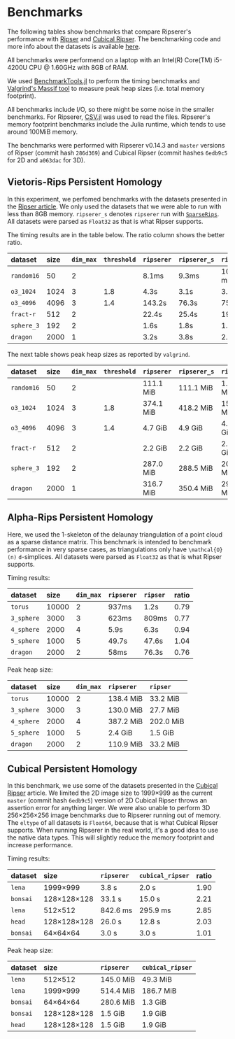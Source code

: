 # Benchmarks

The following tables show benchmarks that compare Ripserer's performance with
[Ripser](https://github.com/Ripser/ripser) and [Cubical
Ripser](https://github.com/CubicalRipser/). The benchmarking code and more info about the
datasets is available [here](https://github.com/mtsch/RipsererBenchmarks.jl).

All benchmarks were performend on a laptop with an Intel(R) Core(TM) i5-4200U CPU @ 1.60GHz
with 8GB of RAM.

We used [BenchmarkTools.jl](https://github.com/JuliaCI/BenchmarkTools.jl/) to perform the
timing benchmarks and [Valgrind's Massif
tool](https://www.valgrind.org/docs/manual/ms-manual.html) to measure peak heap sizes
(i.e. total memory footprint).

All benchmarks include I/O, so there might be some noise in the smaller benchmarks. For
Ripserer, [CSV.jl](https://github.com/JuliaData/CSV.jl) was used to read the
files. Ripserer's memory footprint benchmarks include the Julia runtime, which tends to use
around 100MiB memory.

The benchmarks were performed with Ripserer v0.14.3 and `master` versions of Ripser (commit
hash `286d369`) and Cubical Ripser (commit hashes `6edb9c5` for 2D and `a063dac` for 3D).

## Vietoris-Rips Persistent Homology

In this experiment, we perfomed benchmarks with the datasets presented in the [Ripser
article](https://arxiv.org/abs/1908.02518). We only used the datasets that we were able to
run with less than 8GB memory. `ripserer_s` denotes `ripserer` run with
[`SparseRips`](@ref). All datasets were parsed as `Float32` as that is what Ripser supports.

The timing results are in the table below. The ratio column shows the better ratio.

| dataset    | size  | `dim_max` | `threshold` | `ripserer` | `ripserer_s` | `ripser`  | ratio |
| :--------- | :---- | :-------- | :---------- | :--------- | :----------- | :-------- | :---- |
| `random16` | 50    | 2         |             | 8.1ms      | 9.3ms        | 10.2 ms   | 0.80  |
| `o3_1024`  | 1024  | 3         | 1.8         | 4.3s       | 3.1s         | 3.1 s     | 1.01  |
| `o3_4096`  | 4096  | 3         | 1.4         | 143.2s     | 76.3s        | 75.6 s    | 1.01  |
| `fract-r`  | 512   | 2         |             | 22.4s      | 25.4s        | 19.6 s    | 1.14  |
| `sphere_3` | 192   | 2         |             | 1.6s       | 1.8s         | 1.5 s     | 1.04  |
| `dragon`   | 2000  | 1         |             | 3.2s       | 3.8s         | 2.8 s     | 1.12  |

The next table shows peak heap sizes as reported by `valgrind`.

| dataset    | size | `dim_max` | `threshold` | `ripserer` | `ripserer_s` | `ripser`  |
| :--------- | :--- | :-------- | :---------- | :--------- | :----------- | :-------- |
| `random16` | 50   | 2         |             | 111.1 MiB  | 111.1 MiB    | 1.1 MiB   |
| `o3_1024`  | 1024 | 3         | 1.8         | 374.1 MiB  | 418.2 MiB    | 151.0 MiB |
| `o3_4096`  | 4096 | 3         | 1.4         | 4.7 GiB    | 4.9 GiB      | 4.1 GiB   |
| `fract-r`  | 512  | 2         |             | 2.2 GiB    | 2.2 GiB      | 2.0 GiB   |
| `sphere_3` | 192  | 2         |             | 287.0 MiB  | 288.5 MiB    | 209.5 MiB |
| `dragon`   | 2000 | 1         |             | 316.7 MiB  | 350.4 MiB    | 296.8 MiB |

## Alpha-Rips Persistent Homology

Here, we used the 1-skeleton of the delaunay triangulation of a point cloud as a sparse
distance matrix. This benchmark is intended to benchmark performance in very sparse cases,
as triangulations only have ``\mathcal{O}(n)`` ``d``-simplices. All datasets were parsed as
`Float32` as that is what Ripser supports.

Timing results:

| dataset    | size  | `dim_max` | `ripserer` | `ripser` | ratio |
| :--------- | :---- | :--------- | :-------- | :------- | :---- |
| `torus`    | 10000 | 2         | 937ms      | 1.2s     | 0.79  |
| `3_sphere` | 3000  | 3         | 623ms      | 809ms    | 0.77  |
| `4_sphere` | 2000  | 4         | 5.9s       | 6.3s     | 0.94  |
| `5_sphere` | 1000  | 5         | 49.7s      | 47.6s    | 1.04  |
| `dragon`   | 2000  | 2         | 58ms       | 76.3s    | 0.76  |

Peak heap size:

| dataset    | size  | `dim_max` | `ripserer` | `ripser`  |
| :--------- | :---- | :-------- | :--------- | :-------- |
| `torus`    | 10000 | 2         | 138.4 MiB  | 33.2 MiB  |
| `3_sphere` | 3000  | 3         | 130.0 MiB  | 27.7 MiB  |
| `4_sphere` | 2000  | 4         | 387.2 MiB  | 202.0 MiB |
| `5_sphere` | 1000  | 5         | 2.4 GiB    | 1.5 GiB   |
| `dragon`   | 2000  | 2         | 110.9 MiB  | 33.2 MiB  |

## Cubical Persistent Homology

In this benchmark, we use some of the datasets presented in the [Cubical
Ripser](https://arxiv.org/abs/2005.12692) article. We limited the 2D image size to 1999×999
as the current `master` (commit hash `6edb9c5`) version of 2D Cubical Ripser throws an
assertion error for anything larger. We were also unable to perform 3D 256×256×256 image
benchmarks due to Ripserer running out of memory. The `eltype` of all datasets is `Float64`,
because that is what Cubical Ripser supports. When running Ripserer in the real world, it's
a good idea to use the native data types. This will slightly reduce the memory footprint and
increase performance.

Timing results:

| dataset  | size        | `ripserer` | `cubical_ripser` | ratio |
| :------- | :---------- | :-------   | :--------------- | :---- |
| `lena`   | 1999×999    | 3.8 s      | 2.0 s            | 1.90  |
| `bonsai` | 128×128×128 | 33.1 s     | 15.0 s           | 2.21  |
| `lena`   | 512×512     | 842.6 ms   | 295.9 ms         | 2.85  |
| `head`   | 128×128×128 | 26.0 s     | 12.8 s           | 2.03  |
| `bonsai` | 64×64×64    | 3.0 s      | 3.0 s            | 1.01  |

Peak heap size:

| dataset  | size        | `ripserer` | `cubical_ripser` |
| :------- | :---------- | :--------- | :--------------- |
| `lena`   | 512×512     | 145.0 MiB  | 49.3 MiB         |
| `lena`   | 1999×999    | 514.4 MiB  | 186.7 MiB        |
| `bonsai` | 64×64×64    | 280.6 MiB  | 1.3 GiB          |
| `bonsai` | 128×128×128 | 1.5 GiB    | 1.9 GiB          |
| `head`   | 128×128×128 | 1.5 GiB    | 1.9 GiB          |
